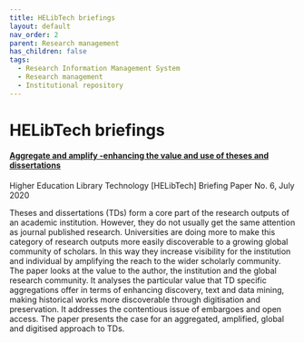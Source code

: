 ```yaml
---
title: HELibTech briefings
layout: default
nav_order: 2
parent: Research management
has_children: false
tags:
  - Research Information Management System
  - Research management
  - Institutional repository
---
```


# HELibTech briefings

#### [Aggregate and amplify -enhancing the value and use of theses and dissertations](https://www.kenchadconsulting.com/wp-content/uploads/2020/07/Aggregate_and_amplify_enhancing_the-value_and_use_of_TDs_July2020.pdf)

Higher Education Library Technology \[HELibTech] Briefing Paper No. 6, July 2020

Theses and dissertations (TDs) form a core part of the research outputs of an academic institution. However, they do not usually get the same attention as journal published research. Universities are doing more to make this category of research outputs more easily discoverable to a growing global community of scholars. In this way they increase visibility for the institution and individual by amplifying the reach to the wider scholarly community. The paper looks at the value to the author, the institution and the global research community. It analyses the particular value that TD specific aggregations offer in terms of enhancing discovery, text and data mining, making historical works more discoverable through digitisation and preservation. It addresses the contentious issue of embargoes and open access. The paper presents the case for an aggregated, amplified, global and digitised approach to TDs.
